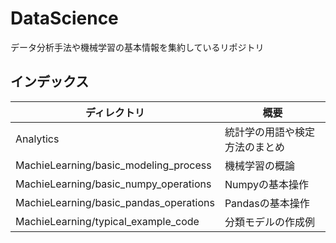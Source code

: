 # DataScience

データ分析手法や機械学習の基本情報を集約しているリポジトリ

## インデックス

| ディレクトリ                           | 概要                           |
| -------------------------------------- | ------------------------------ |
| Analytics                              | 統計学の用語や検定方法のまとめ |
| MachieLearning/basic_modeling_process  | 機械学習の概論                 |
| MachieLearning/basic_numpy_operations  | Numpyの基本操作                |
| MachieLearning/basic_pandas_operations | Pandasの基本操作               |
| MachieLearning/typical_example_code    | 分類モデルの作成例             |
